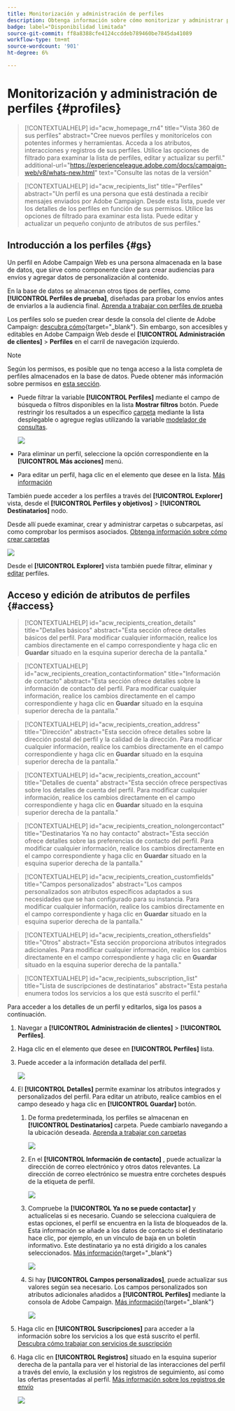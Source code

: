 ```yaml
---
title: Monitorización y administración de perfiles
description: Obtenga información sobre cómo monitorizar y administrar perfiles en Campaign Web.
badge: label="Disponibilidad limitada"
source-git-commit: ff8a8388cfe4124ccddeb789460be7845da41089
workflow-type: tm+mt
source-wordcount: '901'
ht-degree: 6%

---
```


# Monitorización y administración de perfiles {#profiles}

>[!CONTEXTUALHELP]
>id="acw_homepage_rn4"
>title="Vista 360 de sus perfiles"
>abstract="Cree nuevos perfiles y monitorícelos con potentes informes y herramientas. Acceda a los atributos, interacciones y registros de sus perfiles. Utilice las opciones de filtrado para examinar la lista de perfiles, editar y actualizar su perfil."
>additional-url="https://experienceleague.adobe.com/docs/campaign-web/v8/whats-new.html" text="Consulte las notas de la versión"

>[!CONTEXTUALHELP]
>id="acw_recipients_list"
>title="Perfiles"
>abstract="Un perfil es una persona que está destinada a recibir mensajes enviados por Adobe Campaign. Desde esta lista, puede ver los detalles de los perfiles en función de sus permisos. Utilice las opciones de filtrado para examinar esta lista. Puede editar y actualizar un pequeño conjunto de atributos de sus perfiles."

## Introducción a los perfiles {#gs}

Un perfil en Adobe Campaign Web es una persona almacenada en la base de datos, que sirve como componente clave para crear audiencias para envíos y agregar datos de personalización al contenido.

En la base de datos se almacenan otros tipos de perfiles, como **[!UICONTROL Perfiles de prueba]**, diseñadas para probar los envíos antes de enviarlos a la audiencia final. [Aprenda a trabajar con perfiles de prueba](test-profiles.md)

Los perfiles solo se pueden crear desde la consola del cliente de Adobe Campaign: [descubra cómo](https://experienceleague.adobe.com/docs/campaign/campaign-v8/audience/add-profiles/create-profiles.html){target="_blank"}. Sin embargo, son accesibles y editables en Adobe Campaign Web desde el **[!UICONTROL Administración de clientes]** > **Perfiles** en el carril de navegación izquierdo.

>[!NOTE]
>
>Según los permisos, es posible que no tenga acceso a la lista completa de perfiles almacenados en la base de datos. Puede obtener más información sobre permisos en [esta sección](../get-started/permissions.md).

* Puede filtrar la variable **[!UICONTROL Perfiles]** mediante el campo de búsqueda o filtros disponibles en la lista **Mostrar filtros** botón. Puede restringir los resultados a un específico [carpeta](../get-started/permissions.md#folders) mediante la lista desplegable o agregue reglas utilizando la variable [modelador de consultas](../query/query-modeler-overview.md).

  ![](assets/profiles-list.png)

* Para eliminar un perfil, seleccione la opción correspondiente en la **[!UICONTROL Más acciones]** menú.

* Para editar un perfil, haga clic en el elemento que desee en la lista. [Más información](#access)

También puede acceder a los perfiles a través del **[!UICONTROL Explorer]** vista, desde el **[!UICONTROL Perfiles y objetivos]** > **[!UICONTROL Destinatarios]** nodo.

Desde allí puede examinar, crear y administrar carpetas o subcarpetas, así como comprobar los permisos asociados. [Obtenga información sobre cómo crear carpetas](../get-started/permissions.md#folders)

![](assets/profiles-explorer-folder.png)

Desde el **[!UICONTROL Explorer]** vista también puede filtrar, eliminar y [editar](#access) perfiles.

## Acceso y edición de atributos de perfiles {#access}

>[!CONTEXTUALHELP]
>id="acw_recipients_creation_details"
>title="Detalles básicos"
>abstract="Esta sección ofrece detalles básicos del perfil. Para modificar cualquier información, realice los cambios directamente en el campo correspondiente y haga clic en **Guardar** situado en la esquina superior derecha de la pantalla."

>[!CONTEXTUALHELP]
>id="acw_recipients_creation_contactinformation"
>title="Información de contacto"
>abstract="Esta sección ofrece detalles sobre la información de contacto del perfil. Para modificar cualquier información, realice los cambios directamente en el campo correspondiente y haga clic en **Guardar** situado en la esquina superior derecha de la pantalla."

>[!CONTEXTUALHELP]
>id="acw_recipients_creation_address"
>title="Dirección"
>abstract="Esta sección ofrece detalles sobre la dirección postal del perfil y la calidad de la dirección. Para modificar cualquier información, realice los cambios directamente en el campo correspondiente y haga clic en **Guardar** situado en la esquina superior derecha de la pantalla."

>[!CONTEXTUALHELP]
>id="acw_recipients_creation_account"
>title="Detalles de cuenta"
>abstract="Esta sección ofrece perspectivas sobre los detalles de cuenta del perfil. Para modificar cualquier información, realice los cambios directamente en el campo correspondiente y haga clic en **Guardar** situado en la esquina superior derecha de la pantalla."

>[!CONTEXTUALHELP]
>id="acw_recipients_creation_nolongercontact"
>title="Destinatarios Ya no hay contacto"
>abstract="Esta sección ofrece detalles sobre las preferencias de contacto del perfil. Para modificar cualquier información, realice los cambios directamente en el campo correspondiente y haga clic en **Guardar** situado en la esquina superior derecha de la pantalla."

>[!CONTEXTUALHELP]
>id="acw_recipients_creation_customfields"
>title="Campos personalizados"
>abstract="Los campos personalizados son atributos específicos adaptados a sus necesidades que se han configurado para su instancia. Para modificar cualquier información, realice los cambios directamente en el campo correspondiente y haga clic en **Guardar** situado en la esquina superior derecha de la pantalla."

>[!CONTEXTUALHELP]
>id="acw_recipients_creation_othersfields"
>title="Otros"
>abstract="Esta sección proporciona atributos integrados adicionales. Para modificar cualquier información, realice los cambios directamente en el campo correspondiente y haga clic en **Guardar** situado en la esquina superior derecha de la pantalla."

>[!CONTEXTUALHELP]
>id="acw_recipients_subscription_list"
>title="Lista de suscripciones de destinatarios"
>abstract="Esta pestaña enumera todos los servicios a los que está suscrito el perfil."

Para acceder a los detalles de un perfil y editarlos, siga los pasos a continuación.

1. Navegar a **[!UICONTROL Administración de clientes]** > **[!UICONTROL Perfiles]**.

1. Haga clic en el elemento que desee en **[!UICONTROL Perfiles]** lista.

1. Puede acceder a la información detallada del perfil.

   ![](assets/profile-details.png)

1. El **[!UICONTROL Detalles]** permite examinar los atributos integrados y personalizados del perfil. Para editar un atributo, realice cambios en el campo deseado y haga clic en **[!UICONTROL Guardar]** botón.

   1. De forma predeterminada, los perfiles se almacenan en **[!UICONTROL Destinatarios]** carpeta. Puede cambiarlo navegando a la ubicación deseada. [Aprenda a trabajar con carpetas](../get-started/permissions.md#folders)

      ![](assets/profile-folder.png)

   1. En el **[!UICONTROL Información de contacto]** , puede actualizar la dirección de correo electrónico y otros datos relevantes. La dirección de correo electrónico se muestra entre corchetes después de la etiqueta de perfil.

      ![](assets/profile-address.png)

   1. Compruebe la **[!UICONTROL Ya no se puede contactar]** y actualícelas si es necesario. Cuando se selecciona cualquiera de estas opciones, el perfil se encuentra en la lista de bloqueados de la. Esta información se añade a los datos de contacto si el destinatario hace clic, por ejemplo, en un vínculo de baja en un boletín informativo. Este destinatario ya no está dirigido a los canales seleccionados. [Más información](https://experienceleague.adobe.com/docs/campaign/campaign-v8/send/failures/quarantines.html){target="_blank"}

      ![](assets/profile-no-longer-contact.png)

   1. Si hay **[!UICONTROL Campos personalizados]**, puede actualizar sus valores según sea necesario. Los campos personalizados son atributos adicionales añadidos a **[!UICONTROL Perfiles]** mediante la consola de Adobe Campaign. [Más información](https://experienceleague.adobe.com/docs/campaign/campaign-v8/developer/shemas-forms/extend-schema.html){target="_blank"}

      ![](assets/profile-custom-fields.png)

1. Haga clic en **[!UICONTROL Suscripciones]** para acceder a la información sobre los servicios a los que está suscrito el perfil. [Descubra cómo trabajar con servicios de suscripción](manage-services.md)

1. Haga clic en **[!UICONTROL Registros]** situado en la esquina superior derecha de la pantalla para ver el historial de las interacciones del perfil a través del envío, la exclusión y los registros de seguimiento, así como las ofertas presentadas al perfil. [Más información sobre los registros de envío](../monitor/delivery-logs.md)

   ![](assets/profile-logs.png)
